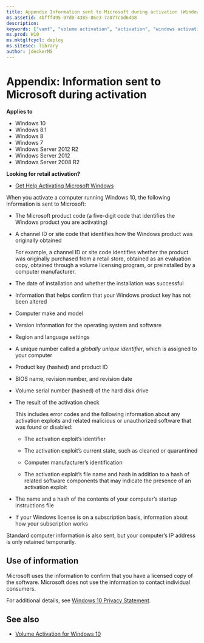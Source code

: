 ```yaml
---
title: Appendix Information sent to Microsoft during activation (Windows 10)
ms.assetid: 4bfff495-07d0-4385-86e3-7a077cbd64b8
description: 
keywords: ["vamt", "volume activation", "activation", "windows activation"]
ms.prod: W10
ms.mktglfcycl: deploy
ms.sitesec: library
author: jdeckerMS
---
```


# Appendix: Information sent to Microsoft during activation
**Applies to**

-   Windows 10
-   Windows 8.1
-   Windows 8
-   Windows 7
-   Windows Server 2012 R2
-   Windows Server 2012
-   Windows Server 2008 R2

**Looking for retail activation?**

-   [Get Help Activating Microsoft Windows](http://go.microsoft.com/fwlink/p/?LinkId=618644)

When you activate a computer running Windows 10, the following information is sent to Microsoft:

-   The Microsoft product code (a five-digit code that identifies the Windows product you are activating)

-   A channel ID or site code that identifies how the Windows product was originally obtained

    For example, a channel ID or site code identifies whether the product was originally purchased from a retail store, obtained as an evaluation copy, obtained through a volume licensing program, or preinstalled by a computer manufacturer.

-   The date of installation and whether the installation was successful

-   Information that helps confirm that your Windows product key has not been altered

-   Computer make and model

-   Version information for the operating system and software

-   Region and language settings

-   A unique number called a *globally unique identifier*, which is assigned to your computer

-   Product key (hashed) and product ID

-   BIOS name, revision number, and revision date

-   Volume serial number (hashed) of the hard disk drive

-   The result of the activation check

    This includes error codes and the following information about any activation exploits and related malicious or unauthorized software that was found or disabled:

    -   The activation exploit’s identifier

    -   The activation exploit’s current state, such as cleaned or quarantined

    -   Computer manufacturer’s identification

    -   The activation exploit’s file name and hash in addition to a hash of related software components that may indicate the presence of an activation exploit

-   The name and a hash of the contents of your computer’s startup instructions file

-   If your Windows license is on a subscription basis, information about how your subscription works

Standard computer information is also sent, but your computer’s IP address is only retained temporarily.

## Use of information
Microsoft uses the information to confirm that you have a licensed copy of the software. Microsoft does not use the information to contact individual consumers.

For additional details, see [Windows 10 Privacy Statement](http://go.microsoft.com/fwlink/p/?LinkId=619879).

## See also
-   [Volume Activation for Windows 10](volume-activation-windows-10.md)

 

 





